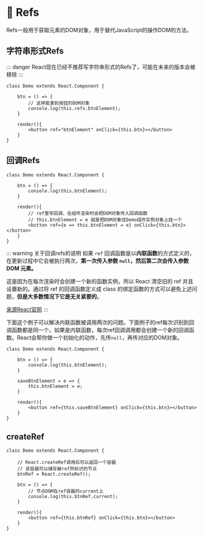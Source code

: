 # 🍋 Refs 

Refs一般用于获取元素的DOM对象，用于替代JavaScript的操作DOM的方法。

## 字符串形式Refs 

::: danger
React现在已经不推荐写字符串形式的Refs了，可能在未来的版本会被移除
:::

```jsx{3-6,9}
class Demo extends React.Component {

    btn = () => {
        // 这样能拿到按钮的DOM对象
        console.log(this.refs.btnElement);
    }

    render(){
        <button ref="btnElement" onClick={this.btn}></button>
    }
}
```

## 回调Refs

```jsx{4,8-10}
class Demo extends React.Component {

    btn = () => {
        console.log(this.btnElement);
    }

    render(){
        // ref里写回调，在组件渲染时会把DOM对象传入回调函数
        // this.btnElement = e 就是把DOM对象往Demo组件实例对象上挂一个
        <button ref={e => this.btnElement = e} onClick={this.btn}></button>
    }
}
```

::: warning 关于回调refs的说明 
如果 `ref` 回调函数是以**内联函数**的方式定义的，在更新过程中它会被执行两次，**第一次传入参数 `null`，然后第二次会传入参数 DOM 元素。**

这是因为在每次渲染时会创建一个新的函数实例，所以 React 清空旧的 ref 并且设置新的。通过将 ref 的回调函数定义成 class 的绑定函数的方式可以避免上述问题，**但是大多数情况下它是无关紧要的**。

[来源React官网](https://zh-hans.reactjs.org/docs/refs-and-the-dom.html#caveats-with-callback-refs)
:::

下面这个例子可以解决内联函数被调用两次的问题。下面例子的ref每次识别到回调函数都是同一个。如果是内联函数，每次ref回调调用都会创建一个新的回调函数。React会帮你做一个初始化的动作，先传`null`，再传对应的DOM对象。

```jsx{7-9,12}
class Demo extends React.Component {

    btn = () => {
        console.log(this.btnElement);
    }

    saveBtnElement = e => {
        this.btnElement = e;
    }

    render(){
        <button ref={this.saveBtnElement} onClick={this.btn}></button>
    }
}
```

## createRef

```jsx{3-5,8-9,13}
class Demo extends React.Component {

    // React.createRef调用后可以返回一个容器
    // 该容器可以储存被ref所标识的节点
    btnRef = React.createRef();

    btn = () => {
        // 节点DOM在ref容器的current上
        console.log(this.btnRef.current);
    }

    render(){
        <button ref={this.btnRef} onClick={this.btn}></button>
    }
}
```